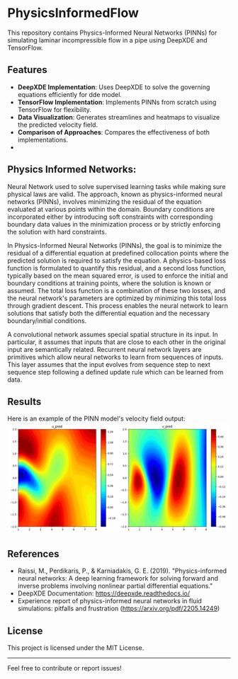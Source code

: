 # PhysicsInformedFlow
This repository contains Physics-Informed Neural Networks (PINNs) for simulating laminar incompressible flow in a pipe using DeepXDE and TensorFlow. 

## Features
- **DeepXDE Implementation**: Uses DeepXDE to solve the governing equations efficiently for dde model.
- **TensorFlow Implementation**: Implements PINNs from scratch using TensorFlow for flexibility.
- **Data Visualization**: Generates streamlines and heatmaps to visualize the predicted velocity field.
- **Comparison of Approaches**: Compares the effectiveness of both implementations.
- 
## Physics Informed Networks: 
Neural Network used to solve supervised learning tasks while making sure physical laws are valid. The approach, known as physics-informed neural networks (PINNs), involves minimizing the residual of the equation evaluated at various points within the domain. Boundary conditions are incorporated either by introducing soft constraints with corresponding boundary data values in the minimization process or by strictly enforcing the solution with hard constraints.

In Physics-Informed Neural Networks (PINNs), the goal is to minimize the residual of a differential equation at predefined collocation points where the predicted solution is required to satisfy the equation. A physics-based loss function is formulated to quantify this residual, and a second loss function, typically based on the mean squared error, is used to enforce the initial and boundary conditions at training points, where the solution is known or assumed. The total loss function is a combination of these two losses, and the neural network's parameters are optimized by minimizing this total loss through gradient descent. This process enables the neural network to learn solutions that satisfy both the differential equation and the necessary boundary/initial conditions.

A convolutional network assumes special spatial structure in its input. In particular, it assumes that inputs that are close to each other in the original input are semantically related. Recurrent neural network layers are primitives which allow neural networks to learn from sequences of inputs. This layer assumes that the input evolves from sequence step to next sequence step following a defined update rule which can be learned from data.

## Results 
Here is an example of the PINN model's velocity field output:  
![PINN Output](/velocity_heatmap_animation.gif)

## References
- Raissi, M., Perdikaris, P., & Karniadakis, G. E. (2019). "Physics-informed neural networks: A deep learning framework for solving forward and inverse problems involving nonlinear partial differential equations."
- DeepXDE Documentation: https://deepxde.readthedocs.io/
- Experience report of physics-informed neural networks in fluid simulations: pitfalls and frustration (https://arxiv.org/pdf/2205.14249)

## License
This project is licensed under the MIT License.

---
Feel free to contribute or report issues!
